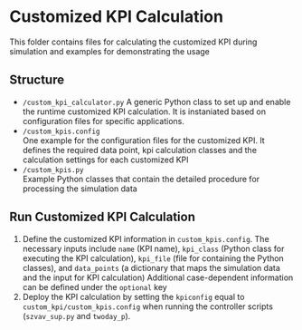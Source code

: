 # Customized KPI Calculation

This folder contains files for calculating the customized KPI during simulation and examples for demonstrating the usage

## Structure
- ``/custom_kpi_calculator.py`` 
A generic Python class to set up and enable the runtime customized KPI calculation. 
It is instaniated based on configuration files for specific applications.
- ``/custom_kpis.config``  
One example for the configuration files for the customized KPI.
It defines the required data point, kpi calculation classes and the calculation settings for each customized KPI
- ``/custom_kpis.py``  
Example Python classes that contain the detailed procedure for processing the  simulation data


## Run Customized KPI Calculation
1) Define the customized KPI information in ``custom_kpis.config``. The necessary inputs include ``name`` (KPI name), ``kpi_class`` (Python class for executing the KPI calculation), ``kpi_file`` (file for containing the Python classes), and ``data_points`` (a dictionary that maps the simulation data and the input for KPI calculation)
Additional case-dependent information can be defined under the ``optional`` key 
2) Deploy the KPI calculation by setting the ``kpiconfig`` equal to ``custom_kpi/custom_kpis.config`` when running the controller scripts (``szvav_sup.py`` and ``twoday_p``).

